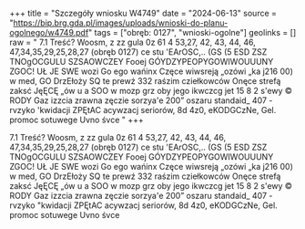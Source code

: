 +++
title = "Szczegóły wniosku W4749"
date = "2024-06-13"
source = "https://bip.brg.gda.pl/images/uploads/wnioski-do-planu-ogolnego/w4749.pdf"
tags = ["obręb: 0127", "wnioski-ogolne"]
geolinks = []
raw = " 7.1 Treść? Woosm, z zz gula 0z 61 4 53,27, 42, 43, 44, 46, 47,34,35,29,25,28,27 (obręb 0127) ce stu 'EArOSC,.. (GS (5 ESD ZSZ TNOgOCGULU SZSAOWCZEY  Fooej GÓYDZYPEOPYGOWIWOUUUNY ZGOC! UŁ JE SWE wozi Go ego wańinx Częce wiwsreją „ozówi „ka j216 00) w med, GO DrzEłoży SQ te prewź 332 raśzim cziełkowców Onęce strefą zaksć JęĘCĘ „ów u a SOO w mozp grz oby jego ikwczcg jet 15 8 2 s'ewy © RODY Gaz izzcia zrawna zęczie sorzya'e 200” oszaru standaid_ 407 - rvzyko 'kwidacji ZPĘtAC acywzacj seriorów, 8d 4z0, eKODGCzNe, Gel. promoc sotuwege Uvno śvce "
+++


7.1 Treść? Woosm, z zz gula 0z 61 4 53,27, 42, 43, 44, 46, 47,34,35,29,25,28,27 (obręb 0127) ce stu
'EArOSC,.. (GS (5 ESD ZSZ TNOgOCGULU SZSAOWCZEY  Fooej GÓYDZYPEOPYGOWIWOUUUNY ZGOC! UŁ JE SWE
wozi Go ego wańinx Częce wiwsreją „ozówi „ka j216 00) w med, GO DrzEłoży SQ te prewź 332
raśzim cziełkowców Onęce strefą zaksć JęĘCĘ „ów u a SOO w mozp grz oby jego ikwczcg jet 15 8
2 s'ewy © RODY Gaz izzcia zrawna zęczie sorzya'e 200” oszaru standaid_ 407 - rvzyko "kwidacji ZPĘtAC
acywzacj seriorów, 8d 4z0, eKODGCzNe, Gel. promoc sotuwege Uvno śvce



